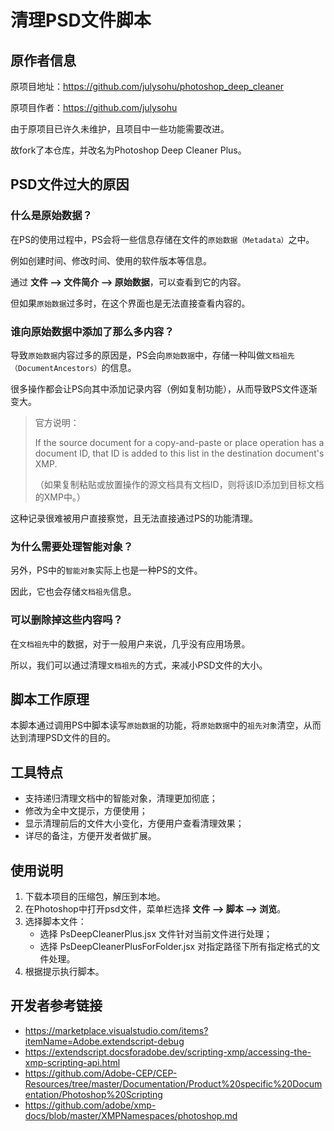 # 清理PSD文件脚本

## 原作者信息
原项目地址：https://github.com/julysohu/photoshop_deep_cleaner

原项目作者：https://github.com/julysohu

由于原项目已许久未维护，且项目中一些功能需要改进。

故fork了本仓库，并改名为Photoshop Deep Cleaner Plus。

## PSD文件过大的原因

### 什么是原始数据？
在PS的使用过程中，PS会将一些信息存储在文件的`原始数据（Metadata）`之中。

例如创建时间、修改时间、使用的软件版本等信息。

通过 **文件 --> 文件简介 --> 原始数据**，可以查看到它的内容。

但如果`原始数据`过多时，在这个界面也是无法直接查看内容的。

### 谁向原始数据中添加了那么多内容？

导致`原始数据`内容过多的原因是，PS会向`原始数据`中，存储一种叫做`文档祖先（DocumentAncestors）`的信息。

很多操作都会让PS向其中添加记录内容（例如复制功能），从而导致PS文件逐渐变大。

> 官方说明：
> 
> If the source document for a copy-and-paste or place operation has a document ID, that ID is added to this list in the destination document's XMP.
> 
> （如果复制粘贴或放置操作的源文档具有文档ID，则将该ID添加到目标文档的XMP中。）

这种记录很难被用户直接察觉，且无法直接通过PS的功能清理。

### 为什么需要处理智能对象？

另外，PS中的`智能对象`实际上也是一种PS的文件。

因此，它也会存储`文档祖先`信息。

### 可以删除掉这些内容吗？

在`文档祖先`中的数据，对于一般用户来说，几乎没有应用场景。

所以，我们可以通过清理`文档祖先`的方式，来减小PSD文件的大小。

## 脚本工作原理

本脚本通过调用PS中脚本读写`原始数据`的功能，将`原始数据`中的`祖先对象`清空，从而达到清理PSD文件的目的。

## 工具特点

- 支持递归清理文档中的智能对象，清理更加彻底；
- 修改为全中文提示，方便使用；
- 显示清理前后的文件大小变化，方便用户查看清理效果；
- 详尽的备注，方便开发者做扩展。

## 使用说明

1. 下载本项目的压缩包，解压到本地。
2. 在Photoshop中打开psd文件，菜单栏选择 **文件 --> 脚本 --> 浏览**。
3. 选择脚本文件：
   - 选择 PsDeepCleanerPlus.jsx 文件针对当前文件进行处理；
   - 选择 PsDeepCleanerPlusForFolder.jsx 对指定路径下所有指定格式的文件处理。
4. 根据提示执行脚本。

## 开发者参考链接

- https://marketplace.visualstudio.com/items?itemName=Adobe.extendscript-debug
- https://extendscript.docsforadobe.dev/scripting-xmp/accessing-the-xmp-scripting-api.html
- https://github.com/Adobe-CEP/CEP-Resources/tree/master/Documentation/Product%20specific%20Documentation/Photoshop%20Scripting
- https://github.com/adobe/xmp-docs/blob/master/XMPNamespaces/photoshop.md
